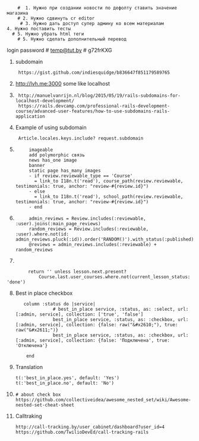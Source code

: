         #  1. Нужно при создании новости по дефолту ставить значение магазина
        # 2. Нужно сдвинуть cr editor
         # 3. Нужно дать доступ супер админу ко всем материалам 
    4. Нужно поставить тесты
      # 5. Нужно убрать html теги 
        # 5. Нужно сделать дополнительный перевод



login 
password
        # temp@tut.by
        # g72frKXG
1. subdomain 
        
        https://gist.github.com/indiesquidge/b836647f851179589765
2. http://lvh.me:3000 some like localhost
3. 
        http://manuelvanrijn.nl/blog/2015/05/19/rails-subdomains-for-localhost-development/
        https://rails.devcamp.com/professional-rails-development-course/advanced-user-features/how-to-use-subdomains-rails-application
        
4. Example of using subdomain
        
        Article.locales.keys.include? request.subdomain
5. 
            imageable 
            add polymorphic связь 
            news has_one image
            banner
            static page has_many images
            - if review.reviewable_type == 'Course'
              = link_to I18n.t('read'), course_path(review.reviewable, testimonials: true, anchor: "review-#{review.id}")
            - else
              = link_to I18n.t('read'), school_path(review.reviewable, testimonials: true, anchor: "review-#{review.id}")
            - end
6. 
            admin_reviews = Review.includes(:reviewable, :user).joins(:main_page_reviews)
            random_reviews = Review.includes(:reviewable, :user).where.not(id:                   admin_reviews.pluck(:id)).order('RANDOM()').with_status(:published).limit(4)
            @reviews = admin_reviews.includes(:reviewable) + random_reviews 
7. 
                
            return '' unless lesson.next.present?
                Course.last.user_courses.where.not(current_lesson_status: 'done')
8.  Best in place checkbox 
           
           column :status do |service|
                      # best_in_place service, :status, as: :select, url: [:admin, service], collection: ['true', 'false']
                      best_in_place service, :status, as: :checkbox, url: [:admin, service], collection: {false: raw("&#x2610;"), true: raw("&#x2611;")}
                      best_in_place service, :status, as: :checkbox, url: [:admin, service], collection: {false: 'Подключена', true: 'Отключена'} 

            end
9.  Translation 
        
        t(:'best_in_place.yes', default: 'Yes')
        t(:'best_in_place.no', default: 'No')
            
10. 
        # about check box
        https://github.com/collectiveidea/awesome_nested_set/wiki/Awesome-nested-set-cheat-sheet

11. Calltraking 
        
        http://call-tracking.by/user_cabinet/dashboard?user_id=4
        https://github.com/TwilioDevEd/call-tracking-rails
